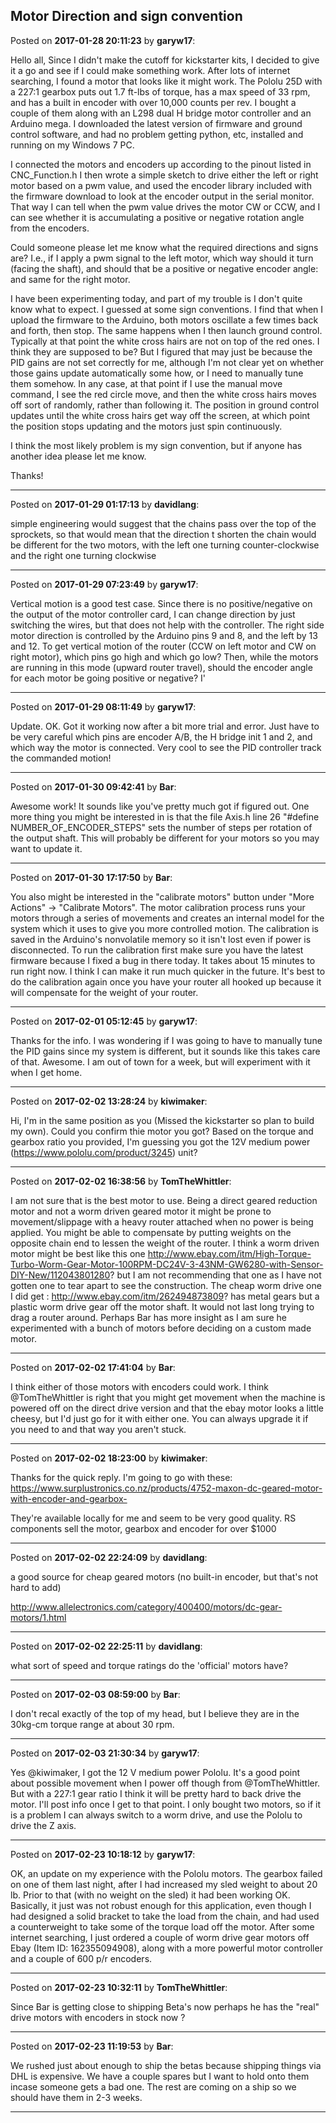 ## Motor Direction and sign convention
Posted on **2017-01-28 20:11:23** by **garyw17**:

Hello all,
Since I didn't make the cutoff for kickstarter kits, I decided to give it a go and see if I could make something work.  After lots of internet searching, I found a motor that looks like it might work.  The Pololu 25D with a 227:1 gearbox puts out 1.7 ft-lbs of torque, has a max speed of 33 rpm, and has a built in encoder with over 10,000 counts per rev.  I bought a couple of them along with an L298 dual H bridge motor controller and an Arduino mega.  I downloaded the latest version of firmware and ground control software, and had no problem getting python, etc, installed and running on my Windows 7 PC.

I connected the motors and encoders up according to the pinout listed in CNC_Function.h    I then wrote a simple sketch to drive either the left or right motor based on a pwm value, and used the encoder library included with the firmware download to look at the encoder output in the serial monitor.  That way I can tell when the pwm value drives the motor CW or CCW, and I can see whether it is accumulating a positive or negative rotation angle from the encoders. 

Could someone please let me know what the required directions and signs are?  I.e., if I apply a pwm signal to the left motor, which way should it turn (facing the shaft), and should that be a positive or negative encoder angle: and same for the right motor.

I have been experimenting today, and part of my trouble is I don't quite know what to expect.  I guessed at some sign conventions.  I find that when I upload the firmware to the Arduino, both motors oscillate a few times back and forth, then stop.  The same happens when I then launch ground control.  Typically at that point the white cross hairs are not on top of the red ones.  I think they are supposed to be?  But I figured that may just be because the PID gains are not set correctly for me, although I'm not clear yet on whether those gains update automatically some how, or I need to manually tune them somehow.  In any case, at that point if I use the manual move command, I see the red circle move, and then the white cross hairs moves off sort of randomly, rather than following it.  The position in ground control updates until the white cross hairs get way off the screen, at which point the position stops updating and the motors just spin continuously.

I think the most likely problem is my sign convention, but if anyone has another idea please let me know.

Thanks!

---

Posted on **2017-01-29 01:17:13** by **davidlang**:

simple engineering would suggest that the chains pass over the top of the sprockets, so that would mean that the direction t shorten the chain would be different for the two motors, with the left one turning counter-clockwise and the right one turning clockwise

---

Posted on **2017-01-29 07:23:49** by **garyw17**:

Vertical motion is a good test case.  Since there is no positive/negative on the output of the motor controller card, I can change direction by just switching the wires, but that does not help with the controller.  The right side motor direction is controlled by the Arduino pins 9 and 8, and the left by 13 and 12.  To get vertical motion of the router (CCW on left motor and CW on right motor), which pins go high and which go low?  Then, while the motors are running in this mode (upward router travel), should the encoder angle for each motor be going positive or negative?  I'

---

Posted on **2017-01-29 08:11:49** by **garyw17**:

Update.   OK.  Got it working now after a bit more trial and error.   Just have to be very careful which pins are encoder A/B, the H bridge init 1 and 2, and which way the motor is connected.  Very cool to see the PID controller track the commanded motion!

---

Posted on **2017-01-30 09:42:41** by **Bar**:

Awesome work! It sounds like you've pretty much got if figured out. One more thing you might be interested in is that  the file Axis.h line 26 "#define NUMBER_OF_ENCODER_STEPS" sets the number of steps per rotation of the output shaft. This will probably be different for your motors so you may want to update it.

---

Posted on **2017-01-30 17:17:50** by **Bar**:

You also might be interested in the "calibrate motors" button under "More Actions" -> "Calibrate Motors". The motor calibration process runs your motors through a series of movements and creates an internal model for the system which it uses to give you more controlled motion. The calibration is saved in the Arduino's nonvolatile memory so it isn't lost even if power is disconnected. To run the calibration first make sure you have the latest firmware because I fixed a bug in there today. It takes about 15 minutes to run right now. I think I can make it run much quicker in the future. It's best to do the calibration again once you have your router all hooked up because it will compensate for the weight of your router.

---

Posted on **2017-02-01 05:12:45** by **garyw17**:

Thanks for the info.  I was wondering if I was going to have to manually tune the PID gains since my system is different, but it sounds like this takes care of that.  Awesome. I am out of town for a week, but will experiment with it when I get home.

---

Posted on **2017-02-02 13:28:24** by **kiwimaker**:

Hi, I'm in the same position as you (Missed the kickstarter so plan to build my own).  Could you confirm thie motor you got?  Based on the torque and gearbox ratio you provided, I'm guessing you got the 12V medium power (https://www.pololu.com/product/3245) unit?

---

Posted on **2017-02-02 16:38:56** by **TomTheWhittler**:

I am not sure that is the best motor to use. Being a direct geared reduction motor and not a worm driven geared motor it might be prone to movement/slippage with a heavy router attached when no power is being applied. You might be able to compensate by putting weights on the opposite chain end to lessen the weight of the router.
I think a worm driven motor might be best like this one
http://www.ebay.com/itm/High-Torque-Turbo-Worm-Gear-Motor-100RPM-DC24V-3-43NM-GW6280-with-Sensor-DIY-New/112043801280?
but I am not recommending that one as I have not gotten one to tear apart to see the construction. The cheap worm drive one I did get :
http://www.ebay.com/itm/262494873809?
has metal gears but a plastic worm drive gear off the motor shaft. It would not last long trying to drag a router around.
Perhaps Bar has more insight as I am sure he experimented with a bunch of motors before deciding on a custom made motor.

---

Posted on **2017-02-02 17:41:04** by **Bar**:

I think either of those motors with encoders could work. I think @TomTheWhittler is right that you might get movement when the machine is powered off on the direct drive version and that the ebay motor looks a little cheesy, but I'd just go for it with either one. You can always upgrade it if you need to and that way you aren't stuck.

---

Posted on **2017-02-02 18:23:00** by **kiwimaker**:

Thanks for the quick reply.  I'm going to go with these: https://www.surplustronics.co.nz/products/4752-maxon-dc-geared-motor-with-encoder-and-gearbox- 

They're available locally for me and seem to be very good quality.  RS components sell the motor, gearbox and encoder for over $1000

---

Posted on **2017-02-02 22:24:09** by **davidlang**:

a good source for cheap geared motors (no built-in encoder, but that's not hard to add)

http://www.allelectronics.com/category/400400/motors/dc-gear-motors/1.html

---

Posted on **2017-02-02 22:25:11** by **davidlang**:

what sort of speed and torque ratings do the 'official' motors have?

---

Posted on **2017-02-03 08:59:00** by **Bar**:

I don't recal exactly of the top of my head, but I believe they are in the 30kg-cm torque range at about 30 rpm.

---

Posted on **2017-02-03 21:30:34** by **garyw17**:

Yes @kiwimaker, I got the 12 V medium power Pololu.  It's a good point about possible movement when I power off though from @TomTheWhittler.  But with a 227:1 gear ratio I think it will be pretty hard to back drive the motor.  I'll post info once I get to that point.  I only bought two motors, so if it is a problem I can always switch to a worm drive, and use the Pololu to drive the Z axis.

---

Posted on **2017-02-23 10:18:12** by **garyw17**:

OK, an update on my experience with the Pololu motors.  The gearbox failed on one of them last night, after I had increased my sled weight to about 20 lb.  Prior to that (with no weight on the sled) it had been working OK.  Basically, it just was not robust enough for this application, even though I had designed a solid bracket to take the load from the chain, and had used a counterweight to take some of the torque load off the motor.  After some internet searching, I just ordered a couple of worm drive gear motors off Ebay (Item ID: 162355094908), along with a more powerful motor controller and a couple of 600 p/r encoders.

---

Posted on **2017-02-23 10:32:11** by **TomTheWhittler**:

Since Bar is getting close to shipping Beta's now perhaps he has the "real" drive motors with encoders in stock now ?

---

Posted on **2017-02-23 11:19:53** by **Bar**:

We rushed just about enough to ship the betas because shipping things via DHL is expensive. We have a couple spares but I want to hold onto them incase someone gets a bad one. The rest are coming on a ship so we should have them in 2-3 weeks.

---


